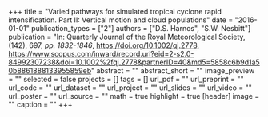 +++
title = "Varied pathways for simulated tropical cyclone rapid intensification. Part II: Vertical motion and cloud populations"
date = "2016-01-01"
publication_types = ["2"]
authors = ["D.S. Harnos", "S.W. Nesbitt"]
publication = "In: Quarterly Journal of the Royal Meteorological Society, (142), 697, _pp. 1832-1846_, https://doi.org/10.1002/qj.2778, https://www.scopus.com/inward/record.uri?eid=2-s2.0-84992307238&doi=10.1002%2fqj.2778&partnerID=40&md5=5858c6b9d1a50b8861888133955859eb"
abstract = ""
abstract_short = ""
image_preview = ""
selected = false
projects = []
tags = []
url_pdf = ""
url_preprint = ""
url_code = ""
url_dataset = ""
url_project = ""
url_slides = ""
url_video = ""
url_poster = ""
url_source = ""
math = true
highlight = true
[header]
image = ""
caption = ""
+++
